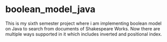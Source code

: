 # boolean_model_java
This is my sixth semester project where i am implementing boolean model on Java to search from documents of Shakespeare Works. Now there are multiple ways supported in it which includes inverted and positional index.
